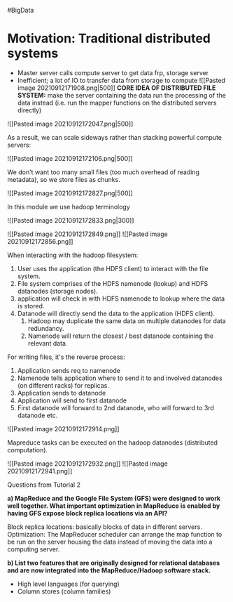  #BigData

Motivation: Traditional distributed systems
 = 
- Master server calls compute server to get data frp, storage server
- Inefficient; a lot of IO to transfer data from storage to compute
![[Pasted image 20210912171908.png|500]]
**CORE IDEA OF DISTRIBUTED FILE SYSTEM:** make the server containing the data run the processing of the data instead (i.e. run the mapper functions on the distributed servers directly)

![[Pasted image 20210912172047.png|500]]
   
As a result, we can scale sideways rather than stacking powerful compute servers:

![[Pasted image 20210912172106.png|500]]

We don't want too many small files (too much overhead of reading metadata), so we store files as chunks.

![[Pasted image 20210912172827.png|500]]

In this module we use hadoop terminology

![[Pasted image 20210912172833.png|300]]
   

![[Pasted image 20210912172849.png]]
![[Pasted image 20210912172856.png]]   

When interacting with the hadoop filesystem:
1. User uses the application (the HDFS client) to interact with the file system.
2. File system comprises of the HDFS namenode (lookup) and HDFS datanodes (storage nodes).
3. application will check in with HDFS namenode to lookup where the data is stored.
4. Datanode will directly send the data to the application (HDFS client).
	1. Hadoop may duplicate the same data on multiple datanodes for data redundancy. 
	2. Namenode will return the closest / best datanode containing the relevant data.

For writing files, it's the reverse process:

1.  Application sends req to namenode
2.  Namenode tells application where to send it to and involved datanodes (on different racks) for replicas.
3.  Application sends to datanode
4.  Application will send to first datanode
5.  First datanode will forward to 2nd datanode, who will forward to 3rd datanode etc.

![[Pasted image 20210912172914.png]]

Mapreduce tasks can be executed on the hadoop datanodes (distributed computation).

![[Pasted image 20210912172932.png]]
![[Pasted image 20210912172941.png]]

Questions from Tutorial 2

**a) MapReduce and the Google File System (GFS) were designed to work well together. What important optimization in MapReduce is enabled by having GFS expose block replica locations via an API?**

Block replica locations: basically blocks of data in different servers.
Optimization: The MapReducer scheduler can arrange the map function to be run on the server housing the data instead of moving the data into a computing server.

**b) List two features that are originally designed for relational databases and are now integrated into the MapReduce/Hadoop software stack.**

- High level languages (for querying)
- Column stores (column families)
